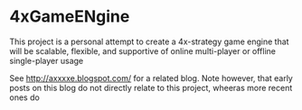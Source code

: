 # 4xGameENgine

This project is a personal attempt to create a 4x-strategy game engine that will be scalable, flexible, and supportive of online multi-player or offline single-player usage

See http://axxxxe.blogspot.com/ for a related blog.  Note however, that early posts on this blog do not directly relate to this project, wheeras more recent ones do
